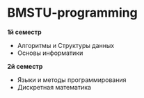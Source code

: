 # BMSTU-programming
**1й семестр**
- Алгоритмы и Структуры данных
- Основы информатики

**2й семестр**
+ Языки и методы программирования
+ Дискретная математика
